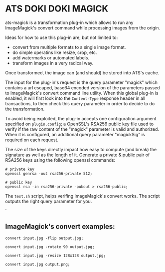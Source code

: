 # ATS DOKI DOKI MAGICK

ats-magick is a transformation plug-in which allows to run any ImageMagick's convert command while processing images from the origin.

Ideas for how to use this plug-in are, but not limited to:
 - convert from multiple formats to a single image format.
 - do simple operatins like resize, crop, etc.
 - add watermarks or automated labels.
 - transform images in a very radical way.

Once transformed, the image can (and should) be stored into ATS's cache.

The input for the plug-in's request is the query parameter "magick" which contains a url escaped, base64 encoded version of the parameters passed to ImageMagick's convert command line utility. When this global plug-in is enabled, it will first look into the `Content-Type` response header in all transactions, to then check this query parameter in order to decide to do the transformation.

To avoid being exploited, the plug-in accepts one configuration argument specified on `plugin.config`; a OpenSSL's RSA256 public key file used to verify if the raw content of the "magick" parameter is valid and authorized. When it is configured, an additional query parameter "magickSig" is required on each request.

The size of the keys directly impact how easy to compute (and break) the signature as well as the length of it. Generate a private & public pair of RSA256 keys using the following openssl commands:

```
# private key
openssl genrsa -out rsa256-private 512;

# public key
openssl rsa -in rsa256-private -pubout > rsa256-public;
```

The `test.sh` script, helps verifing ImageMagick's convert works. The script outputs the right query parameter for you.

`

## ImageMagick's convert examples:

`convert input.jpg -flip output.jpg;`

`convert input.jpg -rotate 90 output.jpg;`

`convert input.jpg -resize 128x128 output.jpg;`

`convert input.jpg output.png;`
